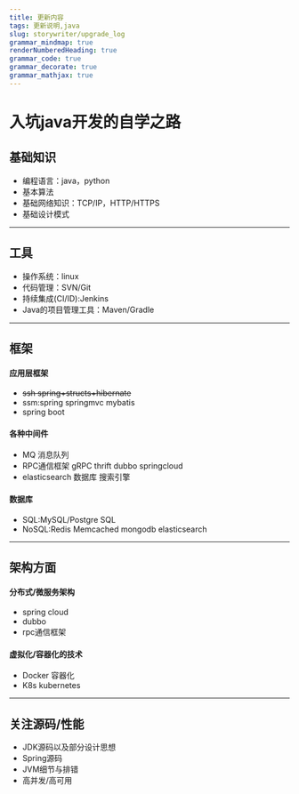 ```yaml
---
title: 更新内容
tags: 更新说明,java
slug: storywriter/upgrade_log
grammar_mindmap: true
renderNumberedHeading: true
grammar_code: true
grammar_decorate: true
grammar_mathjax: true
---
```

# 入坑java开发的自学之路

## 基础知识  

- 编程语言：java，python
- 基本算法
- 基础网络知识：TCP/IP，HTTP/HTTPS
- 基础设计模式
  
---
## 工具

- 操作系统：linux
- 代码管理：SVN/Git
- 持续集成(CI/ID):Jenkins
- Java的项目管理工具：Maven/Gradle

---
## 框架

#### 应用层框架

- ~~ssh spring+structs+hibernate~~
- ssm:spring springmvc mybatis
- spring boot


#### 各种中间件

-  MQ 消息队列
-  RPC通信框架 gRPC thrift dubbo springcloud
-  elasticsearch  数据库  搜索引擎

#### 数据库
- SQL:MySQL/Postgre SQL
- NoSQL:Redis Memcached mongodb elasticsearch

---

## 架构方面


#### 分布式/微服务架构

- spring cloud
- dubbo
- rpc通信框架

#### 虚拟化/容器化的技术

- Docker 容器化 
- K8s kubernetes

---

## 关注源码/性能

- JDK源码以及部分设计思想
- Spring源码
- JVM细节与排错
- 高并发/高可用



















































































































































